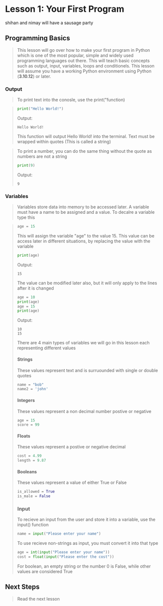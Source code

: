 # Lesson 1: Your First Program
shihan and nimay will have a sausage party
## Programming Basics

> This lesson will go over how to make your first program in Python which is one of the most popular, simple and widely used programming languages out there. This will teach basic concepts such as output, input, variables, loops and conditionels. This lesson will assume you have a working Python environment using Python (**3.10.12**) or later.

### Output

> To print text into the conosle, use the print("function)

> ```python
> print("Hello World!")
> ```
>
> Output:
>
> ```
> Hello World!
> ```
>
> This function will output Hello World! into the terminal. Text must be wrapped within quotes (This is called a string)

> To print a number, you can do the same thing without the quote as numbers are not a string
>
> ```python
> print(9)
> ```
>
> Output:
>
> ```
> 9
> ```

### Variables

> Variables store data into memory to be accessed later. A variable must have a name to be assigned and a value. To decalre a variable type this

> ```python
> age = 15
> ```
>
> This will assign the variable "age" to the value 15. This value can be access later in different situations, by replacing the value with the variable
>
> ```python
> print(age)
> ```
>
> Output:
>
> ```
> 15
> ```
>
> The value can be modified later also, but it will only apply to the lines after it is changed
>
> ```python
> age = 10
> print(age)
> age = 15
> print(age)
> ```
>
> Output:
>
> ```
> 10
> 15
> ```
>
> There are 4 main types of variables we will go in this lesson each representing different values
>
> #### Strings
>
> These values represent text and is surruounded with single or double quotes
>
> ```python
> name = "bob"
> name2 = 'john'
> ```
>
> #### Integers
>
> These values represent a non decimal number postive or negative
>
> ```python
> age = 15
> score = 99
> ```
>
> #### Floats
>
> These values represent a postive or negative decimal
>
> ```python
> cost = 4.99
> length = 9.87
> ```
>
> #### Booleans
>
> These values represent a value of either True or False
>
> ```python
> is_allowed = True
> is_male = False
> ```
>
> ### Input
>
> To recieve an input from the user and store it into a variable, use the input() function
>
> ```python
> name = input("Please enter your name")
> ```
>
> To use recieve non-strings as input, you must convert it into that type
>
> ```python
> age = int(input("Please enter your name"))
> cost = float(input("Please enter the cost"))
> ```
>
> For boolean, an empty string or the number 0 is False, while other values are considered True

## Next Steps

> Read the next lesson
